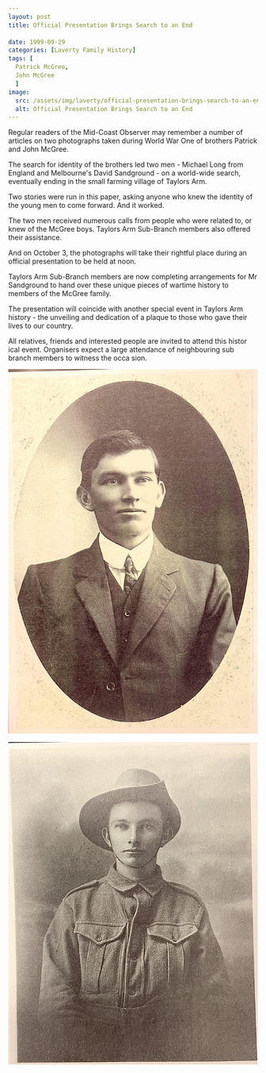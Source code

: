 ```yaml
---
layout: post
title: Official Presentation Brings Search to an End

date: 1999-09-29
categories: [Laverty Family History]
tags: [
  Patrick McGree,
  John McGree
  ]
image:
  src: /assets/img/laverty/official-presentation-brings-search-to-an-end.jpg
  alt: Official Presentation Brings Search to an End
---
```


Regular readers of the Mid-Coast Observer may remember a number of articles on two photographs taken during World War One of brothers Patrick and John McGree.

The search for identity of the brothers led two men - Michael Long from England and Melbourne's David Sandground - on a world-wide search, eventually ending in the small farming village of Taylors Arm.

Two stories were run in this paper, asking anyone who knew the identity of the young men to come forward. And it worked.

The two men received numerous calls from people who were related to, or knew of the McGree boys. Taylors Arm Sub-Branch members also offered their assistance.

And on October 3, the photographs will take their rightful place during an official presentation to be held at noon.

Taylors Arm Sub-Branch members are now completing arrangements for Mr Sandground to hand over these unique pieces of wartime history to members of the McGree family.

The presentation will coincide with another special event in Taylors Arm history - the unveiling and dedication of a plaque to those who gave their lives to our country.

All relatives, friends and interested people are invited to attend this histor ical event. Organisers expect a large attendance of neighbouring sub branch members to witness the occa sion.

![](/assets/img/laverty/war-mystery001.jpg)

![](/assets/img/laverty/war-mystery002.jpg)